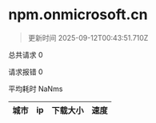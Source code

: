 
  # npm.onmicrosoft.cn

  > 更新时间 2025-09-12T00:43:51.710Z
  
  总共请求 0

  请求报错 0

  平均耗时 NaNms

|城市|ip|下载大小|速度|
|-----|----------|---|---|

  